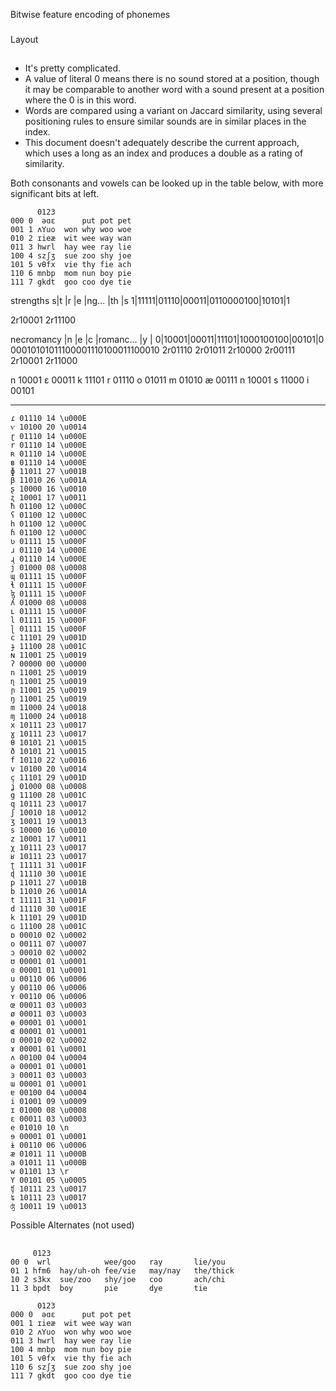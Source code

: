 Bitwise feature encoding of phonemes
###

Layout
##
 * It's pretty complicated.
 * A value of literal 0 means there is no sound stored at a position, though it may be comparable to another
   word with a sound present at a position where the 0 is in this word.
 * Words are compared using a variant on Jaccard similarity, using several
   positioning rules to ensure similar sounds are in similar places in the index.
 * This document doesn't adequately describe the current approach, which uses a long as an index and produces
   a double as a rating of similarity.

Both consonants and vowels can be looked up in the table below, with more significant bits at left.

```
      0123
000 0  əɑɛ      put pot pet
001 1 ʌYuo  won why woo woe
010 2 ɪieæ  wit wee way wan
011 3 hwrl  hay wee ray lie
100 4 szʃʒ  sue zoo shy joe
101 5 vθfx  vie thy fie ach
110 6 mnbp  mom nun boy pie
111 7 gkdt  goo coo dye tie
```
strengths
s|t    |r    |e    |ng...     |th   |s
1|11111|01110|00011|0110000100|10101|1

2r10001 2r11100

necromancy
 |n    |e    |c    |romanc... |y    | 
0|10001|00011|11101|1000100100|00101|0
00010101011100001110100011100010
2r01110 2r01011 2r10000 2r00111 2r10001 2r11000

n 10001
ɛ 00011
k 11101
r 01110
o 01011
m 01010
æ 00111
n 10001
s 11000
i 00101
_____


```
ɾ 01110 14 \u000E
ⱱ 10100 20 \u0014
ɽ 01110 14 \u000E
r 01110 14 \u000E
ʀ 01110 14 \u000E
ʙ 01110 14 \u000E
ɸ 11011 27 \u001B
β 11010 26 \u001A
ʂ 10000 16 \u0010
ʐ 10001 17 \u0011
ħ 01100 12 \u000C
ʕ 01100 12 \u000C
h 01100 12 \u000C
ɦ 01100 12 \u000C
ʋ 01111 15 \u000F
ɹ 01110 14 \u000E
ɻ 01110 14 \u000E
j 01000 08 \u0008
ɰ 01111 15 \u000F
ɬ 01111 15 \u000F
ɮ 01111 15 \u000F
ʎ 01000 08 \u0008
ʟ 01111 15 \u000F
l 01111 15 \u000F
ɭ 01111 15 \u000F
c 11101 29 \u001D
ɟ 11100 28 \u001C
ɴ 11001 25 \u0019
ʔ 00000 00 \u0000
n 11001 25 \u0019
ɳ 11001 25 \u0019
ɲ 11001 25 \u0019
ŋ 11001 25 \u0019
m 11000 24 \u0018
ɱ 11000 24 \u0018
x 10111 23 \u0017
ɣ 10111 23 \u0017
θ 10101 21 \u0015
ð 10101 21 \u0015
f 10110 22 \u0016
v 10100 20 \u0014
ç 11101 29 \u001D
ʝ 01000 08 \u0008
g 11100 28 \u001C
q 10111 23 \u0017
ʃ 10010 18 \u0012
ʒ 10011 19 \u0013
s 10000 16 \u0010
z 10001 17 \u0011
χ 10111 23 \u0017
ʁ 10111 23 \u0017
ʈ 11111 31 \u001F
ɖ 11110 30 \u001E
p 11011 27 \u001B
b 11010 26 \u001A
t 11111 31 \u001F
d 11110 30 \u001E
k 11101 29 \u001D
ɢ 11100 28 \u001C
ɒ 00010 02 \u0002
o 00111 07 \u0007
ɔ 00010 02 \u0002
ʊ 00001 01 \u0001
ɞ 00001 01 \u0001
u 00110 06 \u0006
y 00110 06 \u0006
ʏ 00110 06 \u0006
œ 00011 03 \u0003
ø 00011 03 \u0003
ɵ 00001 01 \u0001
ɶ 00001 01 \u0001
ɑ 00010 02 \u0002
ɤ 00001 01 \u0001
ʌ 00100 04 \u0004
ə 00001 01 \u0001
ɜ 00011 03 \u0003
ɯ 00001 01 \u0001
ɐ 00100 04 \u0004
i 01001 09 \u0009
ɪ 01000 08 \u0008
ɛ 00011 03 \u0003
e 01010 10 \n
ɘ 00001 01 \u0001
ɨ 00110 06 \u0006
æ 01011 11 \u000B
a 01011 11 \u000B
w 01101 13 \r
Y 00101 05 \u0005
ʧ 10111 23 \u0017
ʨ 10111 23 \u0017
ʤ 10011 19 \u0013
```
Possible Alternates (not used)
##

```
     0123
00 0  wrl            wee/goo   ray       lie/you
01 1 hfm6  hay/uh-oh fee/vie   may/nay   the/thick
10 2 s3kx  sue/zoo   shy/joe   coo       ach/chi
11 3 bpdt  boy       pie       dye       tie

      0123
000 0  əɑɛ      put pot pet
001 1 ɪieæ  wit wee way wan
010 2 ʌYuo  won why woo woe
011 3 hwrl  hay wee ray lie
100 4 mnbp  mom nun boy pie 
101 5 vθfx  vie thy fie ach
110 6 szʃʒ  sue zoo shy joe
111 7 gkdt  goo coo dye tie

```

